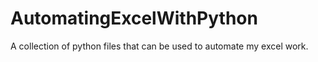 # AutomatingExcelWithPython
A collection of python files that can be used to automate my excel work.
